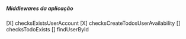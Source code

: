##### Middlewares da aplicação

[X] checksExistsUserAccount
[X] checksCreateTodosUserAvailability
[] checksTodoExists
[] findUserById